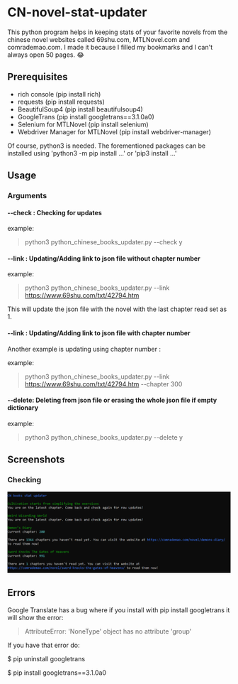 # CN-novel-stat-updater

This python program helps in keeping stats of your favorite novels from the chinese novel websites called 69shu.com, MTLNovel.com and comrademao.com. I made it because I filled my bookmarks and I can't always open 50 pages. :joy:

## Prerequisites

- rich console (pip install rich)
- requests (pip install requests)
- BeautifulSoup4 (pip install beautifulsoup4)
- GoogleTrans (pip install googletrans==3.1.0a0)
- Selenium for MTLNovel (pip install selenium)
- Webdriver Manager for MTLNovel (pip install webdriver-manager)

Of course, python3 is needed. The forementioned packages can be installed using 'python3 -m pip install ...' or 'pip3 install ...' 
## Usage

### Arguments

#### --check : Checking for updates 

example:
  > python3 python_chinese_books_updater.py --check y
  
#### --link : Updating/Adding link to json file without chapter number

example:
  > python3 python_chinese_books_updater.py --link https://www.69shu.com/txt/42794.htm 

This will update the json file with the novel with the last chapter read set as 1. 

#### --link : Updating/Adding link to json file with chapter number

Another example is updating using chapter number :

example:

  > python3 python_chinese_books_updater.py --link https://www.69shu.com/txt/42794.htm --chapter 300

#### --delete: Deleting from json file or erasing the whole json file if empty dictionary

example: 
  
  > python3 python_chinese_books_updater.py --delete y
  
## Screenshots

### Checking

![Checking screenshot](images_for_book_updater/checkingprocess.png)

## Errors

Google Translate has a bug where if you install with pip install googletrans it will show the error:
  
 > AttributeError: 'NoneType' object has no attribute 'group'

If you have that error do:

  $ pip uninstall googletrans
  
  $ pip install googletrans==3.1.0a0
